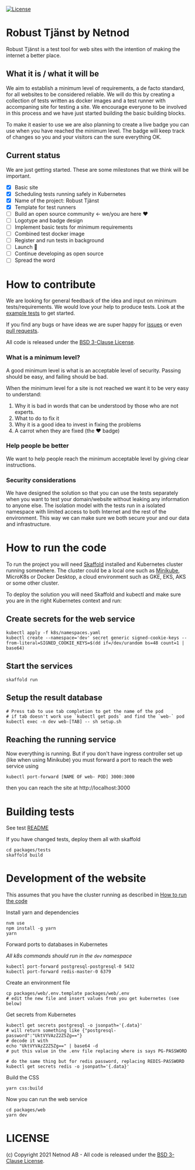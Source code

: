 [![License](https://img.shields.io/badge/License-BSD%203--Clause-blue.svg)](https://opensource.org/licenses/BSD-3-Clause)

# Robust Tjänst by Netnod

Robust Tjänst is a test tool for web sites with the intention of making the internet a better place.

## What it is / what it will be

We aim to establish a minimum level of requirements, a de facto standard, for all websites to be considered reliable. We will do this by creating a collection of tests written as docker images and a test runner with accompaning site for testing a site. We encourage everyone to be involved in this process and we have just started building the basic building blocks.

To make it easier to use we are also planning to create a live badge you can use when you have reached the minimum level. The badge will keep track of changes so you and your visitors can the sure everything OK.

## Current status

We are just getting started. These are some milestones that we think will be important. 

- [x] Basic site 
- [x] Scheduling tests running safely in Kubernetes
- [x] Name of the project: Robust Tjänst
- [x] Template for test runners
- [ ] Build an open source community <- we/you are here ❤️
- [ ] Logotype and badge design
- [ ] Implement basic tests for minimum requirements
- [ ] Combined test docker image
- [ ] Register and run tests in background
- [ ] Launch 🎉
- [ ] Continue developing as open source
- [ ] Spread the word

# How to contribute

We are looking for general feedback of the idea and input on minimum tests/requirements. We would love your help to produce tests. Look at the [example tests](packages/tests/tests) to get started.

If you find any bugs or have ideas we are super happy for [issues](https://github.com/Netnod/robust-tjanst/issues) or even [pull requests](https://github.com/Netnod/robust-tjanst/pulls).

All code is released under the [BSD 3-Clause License](LICENSE).
   
### What is a minimum level?

A good minimum level is what is an acceptable level of security. Passing should be easy, and failing should be bad.

When the minimum level for a site is not reached we want it to be very easy to understand:

  1. Why it is bad in words that can be understood by those who are not experts.
  2. What to do to fix it
  3. Why it is a good idea to invest in fixing the problems
  4. A carrot when they are fixed (the ❤️ badge)

### Help people be better
We want to help people reach the minimum acceptable level by giving clear instructions.

### Security considerations

We have designed the solution so that you can use the tests separately when you want to test your domain/website without leaking any information to anyone else. The isolation model with the tests run in a isolated namespace with limited access to both Internet and the rest of the environment. This way we can make sure we both secure your and our data and infrastructure.

# How to run the code

To run the project you will need [Skaffold](skaffold.dev) installed and Kubernetes cluster running somewhere. The cluster could be a local one such as [Minikube](minikube.sigs.k8s.io), MicroK8s or Docker Desktop, a cloud environment such as GKE, EKS, AKS or some other cluster.

To deploy the solution you will need Skaffold and kubectl
 and make sure you are in the right Kubernetes context and run:

## Create secrets for the web service
    kubectl apply -f k8s/namespaces.yaml
    kubectl create --namespace='dev' secret generic signed-cookie-keys --from-literal=SIGNED_COOKIE_KEYS=$(dd if=/dev/urandom bs=48 count=1 | base64)

## Start the services
    skaffold run

## Setup the result database
    # Press tab to use tab completion to get the name of the pod
    # if tab doesn't work use `kubectl get pods` and find the `web-` pod
    kubectl exec -n dev web-[TAB] -- sh setup.sh

## Reaching the running service
Now everything is running. But if you don't have ingress controller set up (like when using Minikube) you must forward a port to reach the web service using

    kubectl port-forward [NAME OF web- POD] 3000:3000

then you can reach the site at http://localhost:3000

# Building tests
See test [README](/packages/tests/tests/README.md)

If you have changed tests, deploy them all with skaffold

    cd packages/tests
    skaffold build

# Development of the website
This assumes that you have the cluster running as described in [How to run the code](#How-to-run-the-code)

Install yarn and dependencies
```
nvm use
npm install -g yarn
yarn
```
Forward ports to databases in Kubernetes

_All k8s commands should run in the `dev` namespace_
```
kubectl port-forward postgresql-postgresql-0 5432
kubectl port-forward redis-master-0 6379
```
Create an environment file
```
cp packages/web/.env.template packages/web/.env
# edit the new file and insert values from you get kubernetes (see below)
```
Get secrets from Kubernetes 
```
kubectl get secrets postgresql -o jsonpath='{.data}'
# will return something like {"postgresql-password":"UktVYVAzZ2Z5Zg=="}
# decode it with
echo "UktVYVAzZ2Z5Zg==" | base64 -d
# put this value in the .env file replacing where is says PG-PASSWORD

# do the same thing but for redis password, replacing REDIS-PASSWORD
kubectl get secrets redis -o jsonpath='{.data}'
```

Build the CSS
```
yarn css:build
```

Now you can run the web service
```
cd packages/web
yarn dev
```

# LICENSE

(c) Copyright 2021 Netnod AB - All code is released under the [BSD 3-Clause License](LICENSE).
